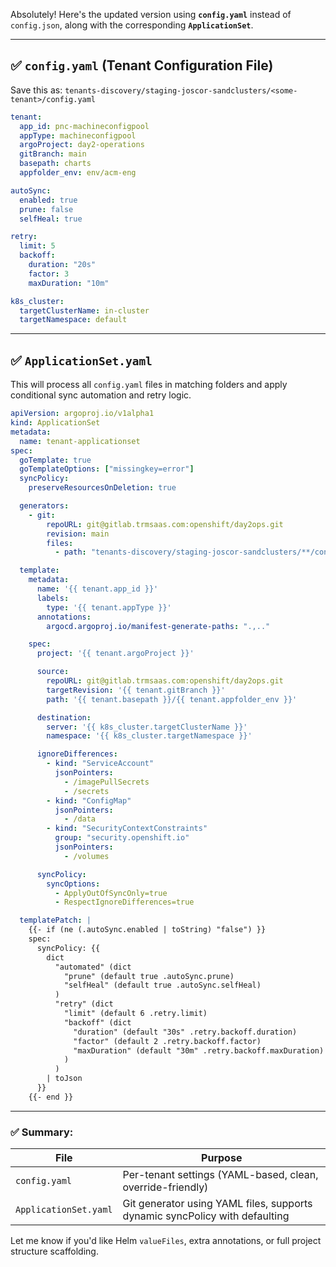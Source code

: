 Absolutely! Here's the updated version using **`config.yaml`** instead of `config.json`, along with the corresponding **`ApplicationSet`**.

---

## ✅ `config.yaml` (Tenant Configuration File)

Save this as:
`tenants-discovery/staging-joscor-sandclusters/<some-tenant>/config.yaml`

```yaml
tenant:
  app_id: pnc-machineconfigpool
  appType: machineconfigpool
  argoProject: day2-operations
  gitBranch: main
  basepath: charts
  appfolder_env: env/acm-eng

autoSync:
  enabled: true
  prune: false
  selfHeal: true

retry:
  limit: 5
  backoff:
    duration: "20s"
    factor: 3
    maxDuration: "10m"

k8s_cluster:
  targetClusterName: in-cluster
  targetNamespace: default
```

---

## ✅ `ApplicationSet.yaml`

This will process all `config.yaml` files in matching folders and apply conditional sync automation and retry logic.

```yaml
apiVersion: argoproj.io/v1alpha1
kind: ApplicationSet
metadata:
  name: tenant-applicationset
spec:
  goTemplate: true
  goTemplateOptions: ["missingkey=error"]
  syncPolicy:
    preserveResourcesOnDeletion: true

  generators:
    - git:
        repoURL: git@gitlab.trmsaas.com:openshift/day2ops.git
        revision: main
        files:
          - path: "tenants-discovery/staging-joscor-sandclusters/**/config.yaml"

  template:
    metadata:
      name: '{{ tenant.app_id }}'
      labels:
        type: '{{ tenant.appType }}'
      annotations:
        argocd.argoproj.io/manifest-generate-paths: ".,.."

    spec:
      project: '{{ tenant.argoProject }}'

      source:
        repoURL: git@gitlab.trmsaas.com:openshift/day2ops.git
        targetRevision: '{{ tenant.gitBranch }}'
        path: '{{ tenant.basepath }}/{{ tenant.appfolder_env }}'

      destination:
        server: '{{ k8s_cluster.targetClusterName }}'
        namespace: '{{ k8s_cluster.targetNamespace }}'

      ignoreDifferences:
        - kind: "ServiceAccount"
          jsonPointers:
            - /imagePullSecrets
            - /secrets
        - kind: "ConfigMap"
          jsonPointers:
            - /data
        - kind: "SecurityContextConstraints"
          group: "security.openshift.io"
          jsonPointers:
            - /volumes

      syncPolicy:
        syncOptions:
          - ApplyOutOfSyncOnly=true
          - RespectIgnoreDifferences=true

  templatePatch: |
    {{- if (ne (.autoSync.enabled | toString) "false") }}
    spec:
      syncPolicy: {{
        dict
          "automated" (dict
            "prune" (default true .autoSync.prune)
            "selfHeal" (default true .autoSync.selfHeal)
          )
          "retry" (dict
            "limit" (default 6 .retry.limit)
            "backoff" (dict
              "duration" (default "30s" .retry.backoff.duration)
              "factor" (default 2 .retry.backoff.factor)
              "maxDuration" (default "30m" .retry.backoff.maxDuration)
            )
          )
        | toJson
      }}
    {{- end }}

```

---

### ✅ Summary:

| File                  | Purpose                                                                     |
| --------------------- | --------------------------------------------------------------------------- |
| `config.yaml`         | Per-tenant settings (YAML-based, clean, override-friendly)                  |
| `ApplicationSet.yaml` | Git generator using YAML files, supports dynamic syncPolicy with defaulting |

Let me know if you'd like Helm `valueFiles`, extra annotations, or full project structure scaffolding.
